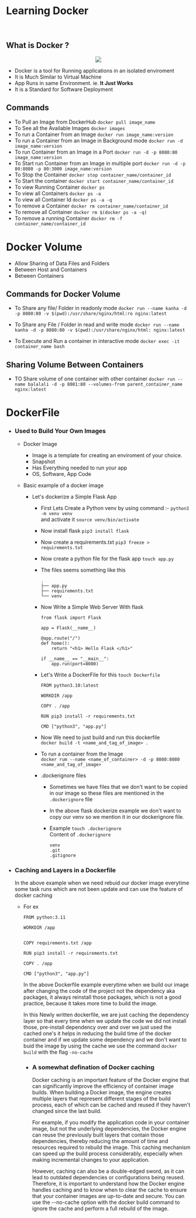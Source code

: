 # Learning Docker

<br>

## What is Docker ?

<p align="center">
  <img src="https://images-wixmp-ed30a86b8c4ca887773594c2.wixmp.com/f/f584c8d9-3240-4ad9-b0ed-77ac01ae1226/dbiu22u-6f07885b-6d51-4e38-ab33-7cfbf32e3240.gif?token=eyJ0eXAiOiJKV1QiLCJhbGciOiJIUzI1NiJ9.eyJzdWIiOiJ1cm46YXBwOjdlMGQxODg5ODIyNjQzNzNhNWYwZDQxNWVhMGQyNmUwIiwiaXNzIjoidXJuOmFwcDo3ZTBkMTg4OTgyMjY0MzczYTVmMGQ0MTVlYTBkMjZlMCIsIm9iaiI6W1t7InBhdGgiOiJcL2ZcL2Y1ODRjOGQ5LTMyNDAtNGFkOS1iMGVkLTc3YWMwMWFlMTIyNlwvZGJpdTIydS02ZjA3ODg1Yi02ZDUxLTRlMzgtYWIzMy03Y2ZiZjMyZTMyNDAuZ2lmIn1dXSwiYXVkIjpbInVybjpzZXJ2aWNlOmZpbGUuZG93bmxvYWQiXX0.gY-OIyayWGoCQNz0ZVyCa6EqEvpjLQNIfH2yfY1NUTY" />
</p>

- Docker is a tool for Running applications in an isolated enviroment
- It is Much Similar to Virtual Machine
- App Runs in same Environment. ie. **It Just Works**
- It is a Standard for Software Deployment

## Commands

- To Pull an Image from DockerHub
  `docker pull image_name`
- To See all the Available Images
  `docker images`
- To run a Container from an Image
  `docker run image_name:version`
- To run a Container from an Image in Background mode
  `docker run -d image_name:version`
- To run Container from an Image in a Port
  `docker run -d -p 8080:80 image_name:version`
- To Start run Container from an Image in multiple port
  `docker run -d -p 80:8080 -p 80:3000 image_name:version`
- To Stop the Container
  `docker stop container_name/container_id`
- To Start the container
  `docker start container_name/container_id`
- To view Running Container
  `docker ps`
- To view all Containers
  `docker ps -a`
- To view all Container Id
  `docker ps -a -q`
- To remove a Container
  `docker rm container_name/container_id`
- To remove all Container
  `docker rm $(docker ps -a -q)`
- To remove a running Container
  `docker rm -f container_name/container_id`

# Docker Volume

- Allow Sharing of Data Files and Folders
- Between Host and Containers
- Between Containers

## Commands for Docker Volume

- To Share any file/ Folder in readonly mode
  `docker run --name kanha -d -p 8080:80 -v $(pwd):/usr/share/nginx/html:ro nginx:latest`

- To Share any File / Folder in read and write mode
  `docker run --name kanha -d -p 8080:80 -v $(pwd):/usr/share/nginx/html: nginx:latest`

- To Execute and Run a container in interactive mode
  `docker exec -it container_name bash`

## Sharing Volume Between Containers

- TO Share volume of one container with other container
  `docker run --name balalali -d -p 8081:80 --volumes-from parent_container_name nginx:latest`

# DockerFile

- <h3>Used to Build Your Own Images</h3>

  - Docker Image

    - Image is a template for creating an enviroment of your choice.
    - Snapshot
    - Has Everything needed to run your app
    - OS, Software, App Code

  - Basic example of a docker image

    - Let's dockerize a Simple Flask App

      - First Lets Create a Python venv by using command :-
        `python3 -m venv venv` <br> and activate it `source venv/bin/activate`

      - Now install flask
        `pip3 install flask`

      - Now create a requirements.txt
        `pip3 freeze > requirements.txt`

      - Now create a python file for the flask app
        `touch app.py`

      - The files seems something like this
        ```
        .
        ├── app.py
        ├── requirements.txt
        └── venv
        ```
      - Now Write a Simple Web Server With flask

        ```
        from flask import Flask

        app = Flask(__name__)

        @app.route("/")
        def home():
            return "<h1> Hello Flask </h1>"

        if __name__ == "__main__":
            app.run(port=8080)
        ```

      - Let's Write a DockerFile for this
        `touch Dockerfile` <br>

        ```
        FROM python3.10:latest

        WORKDIR /app

        COPY . /app

        RUN pip3 install -r requirements.txt

        CMD ["python3", "app.py"]
        ```

      - Now We need to just build and run this dockerfile <br>
        `docker build -t <name_and_tag_of_image> .` <br>
      - To run a container from the Image <br>
        `docker rum --name <name_of_container> -d -p 8080:8080 <name_and_tag_of_image>`

      - .dockerignore files

        - Sometimes we have files that we don't want to be copied in our image so these files are mentioned in the `.dockerignore` file

        - In the above flask dockerize example we don't want to copy our venv so we mention it in our dockerignore file. <br>

        - Example
          `touch .dockerignore` <br>
          Content of `.dockerignore`
          ```
          venv
          .git
          .gitignore
          ```

- <h3>Caching and Layers in a Dockerfile</h3>
  In the above example when we need rebuid our docker image everytime some task runs which are not been update and can use the feature of docker caching

  - For ex

    ```
    FROM python:3.11

    WORKDIR /app


    COPY requirements.txt /app

    RUN pip3 install -r requirements.txt

    COPY . /app

    CMD ["python3", "app.py"]

    ```

    In the above Dockerfile example everytime when we build our image after changing the code of the project not the dependency aka packages, it always reinstall those packages, which is not a good practice, because it takes more time to build the image.

    In this Newly written dockerfile, we are just caching the dependency layer so that every time when we update the code we did not install those, pre-install dependency over and over we just used the cached one's it helps in reducing the build time of the docker container and if we update some dependency and we don't want to buid the image by using the cache we use the command `docker build` with the flag `-no-cache`

    - <h3>A somewhat defination of Docker caching</h3>

      Docker caching is an important feature of the Docker engine that can significantly improve the efficiency of container image builds. When building a Docker image, the engine creates multiple layers that represent different stages of the build process, each of which can be cached and reused if they haven't changed since the last build.

      For example, if you modify the application code in your container image, but not the underlying dependencies, the Docker engine can reuse the previously built layers that contain those dependencies, thereby reducing the amount of time and resources required to rebuild the image. This caching mechanism can speed up the build process considerably, especially when making incremental changes to your application.

      However, caching can also be a double-edged sword, as it can lead to outdated dependencies or configurations being reused. Therefore, it is important to understand how the Docker engine handles caching and to know when to clear the cache to ensure that your container images are up-to-date and secure. You can use the --no-cache option with the docker build command to ignore the cache and perform a full rebuild of the image.
